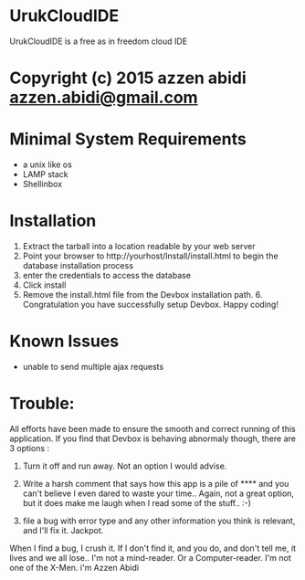 # UrukCloudIDE
UrukCloudIDE is a free as in freedom cloud IDE

# Copyright (c) 2015 azzen abidi <azzen.abidi@gmail.com>


# Minimal System Requirements
- a unix like os
- LAMP stack		
- Shellinbox

# Installation
1. Extract the tarball into a location readable by your web server
2. Point your browser to http://yourhost/Install/install.html to begin the   database installation process
3. enter the credentials to access the database
4.  Click install
5. Remove the install.html file from the Devbox installation path.
	6. Congratulation you have successfully setup Devbox. Happy coding!

# Known Issues
- unable to send multiple ajax requests



# Trouble:

All efforts have been made to ensure the smooth and correct running of this application.
If you find that Devbox is behaving abnormaly though, there are 3 options :

1) Turn it off and run away. Not an option I would advise.

2) Write a harsh comment that says how this app is a pile of **** and you can't believe I
even dared to waste your time.. Again, not a great option, but it does make me laugh when I
read some of the stuff.. :-)

3) file a bug  with error type and any other
information you think is relevant, and I'll fix it. Jackpot.

When I find a bug, I crush it. If I don't find it, and you do, and don't tell me, it lives and we all
lose.. I'm not a mind-reader. Or a Computer-reader. I'm not one of the X-Men.
i'm Azzen Abidi

